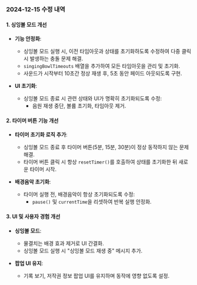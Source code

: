### 2024-12-15 수정 내역

#### **1. 싱잉볼 모드 개선**
- **기능 안정화**:
  - 싱잉볼 모드 실행 시, 이전 타임아웃과 상태를 초기화하도록 수정하여 다중 클릭 시 발생하는 충돌 문제 해결.
  - `singingBowlTimeouts` 배열을 추가하여 모든 타임아웃을 관리 및 초기화.
  - 사운드가 시작부터 10초간 정상 재생 후, 5초 동안 페이드 아웃되도록 구현.

- **UI 초기화**:
  - 싱잉볼 모드 종료 시 관련 상태와 UI가 명확히 초기화되도록 수정:
    - 음원 재생 중단, 볼륨 초기화, 타임아웃 제거.

#### **2. 타이머 버튼 기능 개선**
- **타이머 초기화 로직 추가**:
  - 싱잉볼 모드 종료 후 타이머 버튼(5분, 15분, 30분)이 정상 동작하지 않는 문제 해결.
  - 타이머 버튼 클릭 시 항상 `resetTimer()`를 호출하여 상태를 초기화한 뒤 새로운 타이머 시작.

- **배경음악 초기화**:
  - 타이머 실행 전, 배경음악이 항상 초기화되도록 수정:
    - `pause()` 및 `currentTime`을 리셋하여 반복 실행 안정화.

#### **3. UI 및 사용자 경험 개선**
- **싱잉볼 모드**:
  - 물결치는 배경 효과 제거로 UI 간결화.
  - 싱잉볼 모드 실행 시 "싱잉볼 모드 재생 중" 메시지 추가.

- **팝업 UI 유지**:
  - 기록 보기, 저작권 정보 팝업 UI를 유지하며 동작에 영향 없도록 설정.

